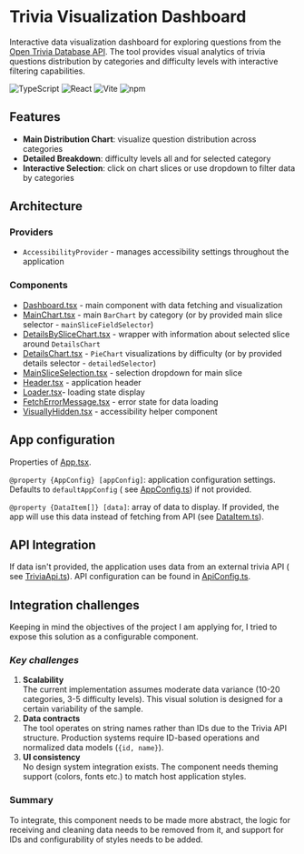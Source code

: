 # Trivia Visualization Dashboard

Interactive data visualization dashboard for exploring questions from
the [Open Trivia Database API](https://opentdb.com/).
The tool provides visual analytics of trivia questions distribution by categories and difficulty levels with interactive
filtering capabilities.

![TypeScript](https://img.shields.io/badge/TypeScript-5.9.3-blue)
![React](https://img.shields.io/badge/React-19.2.0-blue)
![Vite](https://img.shields.io/badge/Vite-7.1.7-purple)
![npm](https://img.shields.io/npm/v/recharts?label=Recharts)

## Features

- **Main Distribution Chart**: visualize question distribution across categories
- **Detailed Breakdown**: difficulty levels all and for selected category
- **Interactive Selection**: click on chart slices or use dropdown to filter data by categories

## Architecture

### Providers

- `AccessibilityProvider` - manages accessibility settings throughout the application

### Components

- [Dashboard.tsx](src/components/Dashboard/Dashboard.tsx) - main component with data fetching and visualization
- [MainChart.tsx](src/components/MainChart/MainChart.tsx) - main `BarChart` by category (or by provided main slice
  selector - `mainSliceFieldSelector`)
- [DetailsBySliceChart.tsx](src/components/DetailsBySliceChart/DetailsBySliceChart.tsx) - wrapper with information about
  selected slice around `DetailsChart`
- [DetailsChart.tsx](src/components/DetailsChart/DetailsChart.tsx) - `PieChart` visualizations by difficulty (or by
  provided details selector - `detailedSelector`)
- [MainSliceSelection.tsx](src/components/MainSliceSelection/MainSliceSelection.tsx) - selection dropdown for main slice
- [Header.tsx](src/components/Header/Header.tsx) - application header
- [Loader.tsx](src/components/Loader/Loader.tsx)- loading state display
- [FetchErrorMessage.tsx](src/components/FetchErrorMessage/FetchErrorMessage.tsx) - error state for data loading
- [VisuallyHidden.tsx](src/components/VisuallyHidden/VisuallyHidden.tsx) - accessibility helper component

## App configuration

Properties of [App.tsx](src/App.tsx).

`@property {AppConfig} [appConfig]`: application configuration settings. Defaults to `defaultAppConfig` (
see [AppConfig.ts](src/AppConfig.ts)) if not provided.

`@property {DataItem[]} [data]`: array of data to display. If provided, the app will use this data instead of fetching
from API (see [DataItem.ts](src/api/TriviaApi.ts)).

## API Integration

If data isn't provided, the application uses data from an external trivia API (
see [TriviaApi.ts](src/api/TriviaApi.ts)).
API configuration can be found in [ApiConfig.ts](src/api/ApiConfig.ts).

## Integration challenges

Keeping in mind the objectives of the project I am applying for, I tried to expose this solution as a configurable
component.

### ***Key challenges***

1. **Scalability**  
   The current implementation assumes moderate data variance (10-20 categories, 3-5 difficulty levels). This visual
   solution is designed for a certain variability of the sample.
2. **Data contracts**  
   The tool operates on string names rather than IDs due to the Trivia API structure. Production systems require
   ID-based operations and normalized data models (`{id, name}`).
3. **UI consistency**  
   No design system integration exists. The component needs theming support (colors, fonts etc.) to match host
   application styles.

### **Summary**

To integrate, this component needs to be made more abstract, the logic for receiving and cleaning data needs to be
removed from it, and support for IDs and configurability of styles needs to be added.